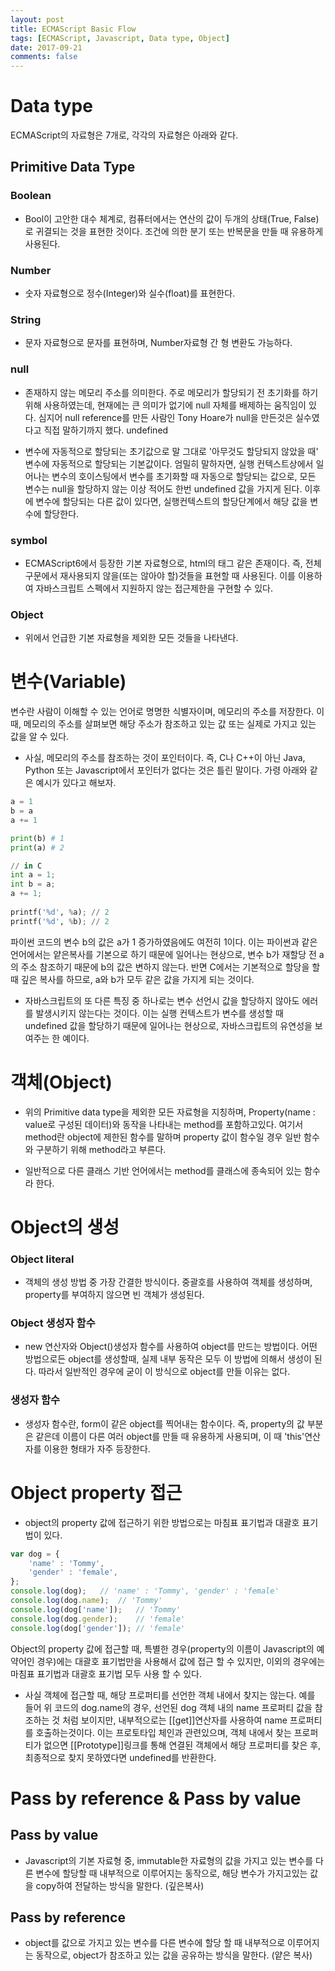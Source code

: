 ```yaml
---
layout: post
title: ECMAScript Basic Flow
tags: [ECMAScript, Javascript, Data type, Object]
date: 2017-09-21
comments: false
---
```

# Data type
 ECMAScript의 자료형은 7개로, 각각의 자료형은 아래와 같다.
 
## Primitive Data Type
  
### Boolean
 - Bool이 고안한 대수 체계로, 컴퓨터에서는 연산의 값이 두개의 상태(True, False)로 귀결되는 것을 표현한 것이다.
 조건에 의한 분기 또는 반복문을 만들 때 유용하게 사용된다.
  
### Number
 - 숫자 자료형으로 정수(Integer)와 실수(float)를 표현한다.
   
### String
 - 문자 자료형으로 문자를 표현하며, Number자료형 간 형 변환도 가능하다.
   
### null
 - 존재하지 않는 메모리 주소를 의미한다. 주로 메모리가 할당되기 전 초기화를 하기 위해 사용하였는데, 현재에는 큰 의미가 없기에 null 자체를 배제하는 움직임이 있다. 심지어 null reference를 만든 사람인 Tony Hoare가 null을 만든것은 실수였다고 직접 말하기까지 했다.
   undefined
  
 - 변수에 자동적으로 할당되는 초기값으로 말 그대로 '아무것도 할당되지 않았을 때' 변수에 자동적으로 할당되는 기본값이다.
 엄밀히 말하자면, 실행 컨텍스트상에서 일어나는 변수의 호이스팅에서 변수를 초기화할 때 자동으로 할당되는 값으로, 모든 변수는 null을 할당하지 않는 이상 적어도 한번 undefined 값을 가지게 된다. 이후에 변수에 할당되는 다른 값이 있다면, 실행컨텍스트의 할당단계에서 해당 값을 변수에 할당한다. 
   
### symbol
 - ECMAScript6에서 등장한 기본 자료형으로, html의 <id>태그 같은 존재이다. 즉, 전체 구문에서 재사용되지 않을(또는 않아야 할)것들을 표현할 때 사용된다.
  이를 이용하여 자바스크립트 스펙에서 지원하지 않는 접근제한을 구현할 수 있다. 
  
### Object
 - 위에서 언급한 기본 자료형을 제외한 모든 것들을 나타낸다.

# 변수(Variable)
 변수란 사람이 이해할 수 있는 언어로 명명한 식별자이며, 메모리의 주소를 저장한다. 이때, 메모리의 주소를 살펴보면 해당 주소가 참조하고 있는 값 또는 실제로 가지고 있는 값을 알 수 있다.

 * 사실, 메모리의 주소를 참조하는 것이 포인터이다.
 즉, C나 C++이 아닌 Java, Python 또는 Javascript에서 포인터가 없다는 것은 틀린 말이다.
 가령 아래와 같은 예시가 있다고 해보자.

~~~ python
a = 1
b = a
a += 1

print(b) # 1 
print(a) # 2

// in C
int a = 1;
int b = a;
a += 1;
 
printf('%d', %a); // 2
printf('%d', %b); // 2
~~~

 파이썬 코드의 변수 b의 값은 a가 1 증가하였음에도 여전히 1이다. 이는 파이썬과 같은 언어에서는 얕은복사를 기본으로 하기 때문에 일어나는 현상으로, 변수 b가 재할당 전 a의 주소 참조하기 때문에 b의 값은 변하지 않는다.
 반면 C에서는 기본적으로 할당을 할 때 깊은 복사를 하므로, a와 b가 모두 같은 값을 가지게 되는 것이다.

 * 자바스크립트의 또 다른 특징 중 하나로는 변수 선언시 값을 할당하지 않아도 에러를 발생시키지 않는다는 것이다. 
 이는 실행 컨텍스트가 변수를 생성할 때 undefined 값을 할당하기 때문에 일어나는 현상으로, 자바스크립트의 유연성을 보여주는 한 예이다.

# 객체(Object)
 - 위의 Primitive data type을 제외한 모든 자료형을 지칭하며, Property(name : value로 구성된 데이터)와 동작을 나타내는 method를 포함하고있다.
 여기서 method란 object에 제한된 함수를 말하며 property 값이 함수일 경우 일반 함수와 구분하기 위해 method라고 부른다.
 * 일반적으로 다른 클래스 기반 언어에서는 method를 클래스에 종속되어 있는 함수라 한다.

# Object의 생성

### Object literal
 - 객체의 생성 방법 중 가장 간결한 방식이다.
 중괄호를 사용하여 객체를 생성하며, property를 부여하지 않으면 빈 객체가 생성된다.

### Object 생성자 함수
 - new 연산자와 Object()생성자 함수를 사용하여 object를 만드는 방법이다.
 어떤 방법으로든 object를 생성할때, 실제 내부 동작은 모두 이 방법에 의해서 생성이 된다. 따라서 일반적인 경우에 굳이 이 방식으로 object를 만들 이유는 없다.
    
### 생성자 함수
 - 생성자 함수란, form이 같은 object를 찍어내는 함수이다.
 즉, property의 값 부분은 같은데 이름이 다른 여러 object를 만들 때 유용하게 사용되며, 이 때 'this'연산자를 이용한 형태가 자주 등장한다.

# Object property 접근
 - object의 property 값에 접근하기 위한 방법으로는 마침표 표기법과 대괄호 표기법이 있다.
 ~~~ javascript
 var dog = {
     'name' : 'Tommy',
     'gender' : 'female',
 };
 console.log(dog);   // 'name' : 'Tommy', 'gender' : 'female'
 console.log(dog.name);  // 'Tommy'
 console.log(dog['name']);   // 'Tommy'
 console.log(dog.gender);    // 'female'
 console.log(dog['gender']); // 'female'
 ~~~
 Object의 property 값에 접근할 때, 특별한 경우(property의 이름이 Javascript의 예약어인 경우)에는 대괄호 표기법만을 사용해서 값에 접근 할 수 있지만, 이외의 경우에는 마침표 표기법과 대괄호 표기법 모두 사용 할 수 있다.
 * 사실 객체에 접근할 때, 해당 프로퍼티를 선언한 객체 내에서 찾지는 않는다. 예를 들어 위 코드의 dog.name의 경우, 선언된 dog 객체 내의 name 프로퍼티 값을 참조하는 것 처럼 보이지만, 내부적으로는 [[get]]연산자를 사용하여 name 프로퍼티를 호출하는것이다. 이는 프로토타입 체인과 관련있으며, 객체 내에서 찾는 프로퍼티가 없으면 [[Prototype]]링크를 통해 연결된 객체에서 해당 프로퍼티를 찾은 후, 최종적으로 찾지 못하였다면 undefined를 반환한다.

# Pass by reference & Pass by value

## Pass by value
 - Javascript의 기본 자료형 중, immutable한 자료형의 값을 가지고 있는 변수를 다른 변수에 할당할 때 내부적으로 이루어지는 동작으로, 해당 변수가 가지고있는 값을 copy하여 전달하는 방식을 말한다. (깊은복사)
## Pass by reference
 - object를 값으로 가지고 있는 변수를 다른 변수에 할당 할 때 내부적으로 이루어지는 동작으로, object가 참조하고 있는 값을 공유하는 방식을 말한다. (얕은 복사)